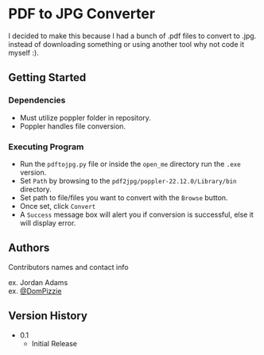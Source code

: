 # PDF to JPG Converter

I decided to make this because I had a bunch of .pdf files to convert to .jpg.
instead of downloading something or using another tool why not code it myself :).

## Getting Started

### Dependencies

* Must utilize poppler folder in repository.
* Poppler handles file conversion.

### Executing Program

* Run the `pdftojpg.py` file or inside the `open_me` directory run the `.exe` version.
* Set `Path` by browsing to the `pdf2jpg/poppler-22.12.0/Library/bin` directory.
* Set path to file/files you want to convert with the `Browse` button.
* Once set, click `Convert`
* A `Success` message box will alert you if conversion is successful, else it will display error.

## Authors

Contributors names and contact info

ex. Jordan Adams  
ex. [@DomPizzie](https://github.com/jordandadams)

## Version History

* 0.1
    * Initial Release